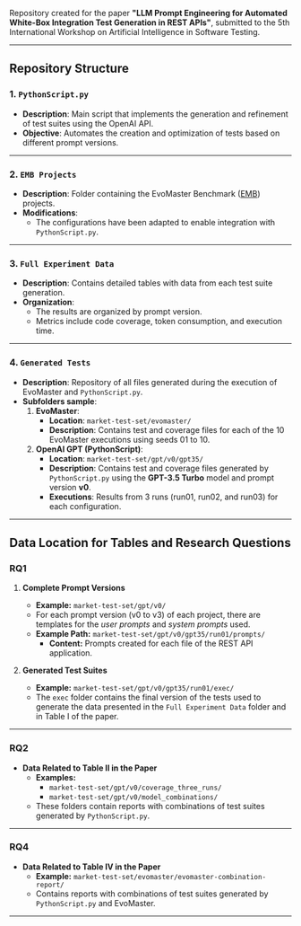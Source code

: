 Repository created for the paper **"LLM Prompt Engineering for Automated White-Box Integration Test Generation in REST APIs"**, submitted to the 5th International Workshop on Artificial Intelligence in Software Testing.

---

## Repository Structure

### 1. `PythonScript.py`
- **Description**: Main script that implements the generation and refinement of test suites using the OpenAI API.  
- **Objective**: Automates the creation and optimization of tests based on different prompt versions.

---

### 2. `EMB Projects`
- **Description**: Folder containing the EvoMaster Benchmark ([EMB](https://github.com/WebFuzzing/EMB)) projects.  
- **Modifications**:  
  - The configurations have been adapted to enable integration with `PythonScript.py`.

---

### 3. `Full Experiment Data`
- **Description**: Contains detailed tables with data from each test suite generation.  
- **Organization**:  
  - The results are organized by prompt version.  
  - Metrics include code coverage, token consumption, and execution time.

---

### 4. `Generated Tests`
- **Description**: Repository of all files generated during the execution of EvoMaster and `PythonScript.py`.  
- **Subfolders sample**:  
  1. **EvoMaster**:  
     - **Location**: `market-test-set/evomaster/`  
     - **Description**: Contains test and coverage files for each of the 10 EvoMaster executions using seeds 01 to 10.  
  2. **OpenAI GPT (PythonScript)**:  
     - **Location**: `market-test-set/gpt/v0/gpt35/`  
     - **Description**: Contains test and coverage files generated by `PythonScript.py` using the **GPT-3.5 Turbo** model and prompt version **v0**.  
     - **Executions**: Results from 3 runs (run01, run02, and run03) for each configuration.

---

## Data Location for Tables and Research Questions

### **RQ1**
1. **Complete Prompt Versions**  
   - **Example:** `market-test-set/gpt/v0/`  
   - For each prompt version (v0 to v3) of each project, there are templates for the *user prompts* and *system prompts* used.  
   - **Example Path:** `market-test-set/gpt/v0/gpt35/run01/prompts/`  
     - **Content:** Prompts created for each file of the REST API application.

2. **Generated Test Suites**  
   - **Example:** `market-test-set/gpt/v0/gpt35/run01/exec/`  
   - The `exec` folder contains the final version of the tests used to generate the data presented in the `Full Experiment Data` folder and in Table I of the paper.

---

### **RQ2**
- **Data Related to Table II in the Paper**  
  - **Examples:**  
    - `market-test-set/gpt/v0/coverage_three_runs/`  
    - `market-test-set/gpt/v0/model_combinations/`  
  - These folders contain reports with combinations of test suites generated by `PythonScript.py`.

---

### **RQ4**
- **Data Related to Table IV in the Paper**  
  - **Example:** `market-test-set/evomaster/evomaster-combination-report/`  
  - Contains reports with combinations of test suites generated by `PythonScript.py` and EvoMaster.

---
